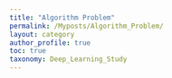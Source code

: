 ```yaml
---
title: "Algorithm Problem"
permalink: /Myposts/Algorithm_Problem/
layout: category
author_profile: true
toc: true
taxonomy: Deep_Learning_Study
---  
```

